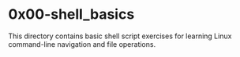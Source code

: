# 0x00-shell_basics
This directory contains basic shell script exercises for learning Linux command-line navigation and file operations.
